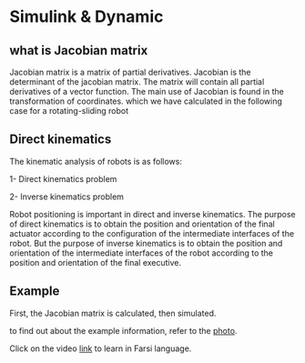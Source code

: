 # Simulink & Dynamic
## what is Jacobian matrix
Jacobian matrix is a matrix of partial derivatives. Jacobian is the determinant of the jacobian matrix. The matrix will contain all partial derivatives of a vector function. The main use of Jacobian is found in the transformation of coordinates. which we have calculated in the following case for a rotating-sliding robot


## Direct kinematics
The kinematic analysis of robots is as follows:

1- Direct kinematics problem

2- Inverse kinematics problem

Robot positioning is important in direct and inverse kinematics. The purpose of direct kinematics is to obtain the position and orientation of the final actuator according to the configuration of the intermediate interfaces of the robot. But the purpose of inverse kinematics is to obtain the position and orientation of the intermediate interfaces of the robot according to the position and orientation of the final executive.

## Example
First, the Jacobian matrix is calculated, then simulated.

to find out about the example information, refer to the [photo](https://github.com/MasoudMahanian/Dynamic-and-Control-classes-settings/blob/main/simple_sim/pic/Screenshot%20(3).png).

Click on the video [link]([https://github.com/MasoudMahanian/Dynamic-and-Control-classes-settings/blob/main/simple_sim/pic/Screenshot%20(3).png](https://drive.google.com/file/d/1QczPEYK8vZ_GgQmiS2mkMY9p6aRgHr4y/view?usp=drive_link)https://drive.google.com/file/d/1QczPEYK8vZ_GgQmiS2mkMY9p6aRgHr4y/view?usp=drive_link) to learn in Farsi language.
